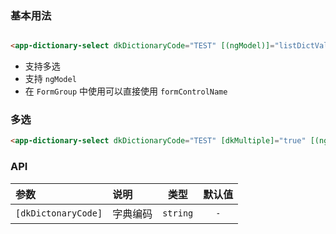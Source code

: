 ### 基本用法

```html

<app-dictionary-select dkDictionaryCode="TEST" [(ngModel)]="listDictValue"/>
```

- 支持多选
- 支持 `ngModel`
- 在 `FormGroup` 中使用可以直接使用 `formControlName`

### 多选

```html
<app-dictionary-select dkDictionaryCode="TEST" [dkMultiple]="true" [(ngModel)]="listDictValue"/>
```

### API

| 参数                  | 说明   |    类型    | 默认值 |
|:--------------------|:-----|:--------:|:---:|
| `[dkDictonaryCode]` | 字典编码 | `string` | `-` | 
